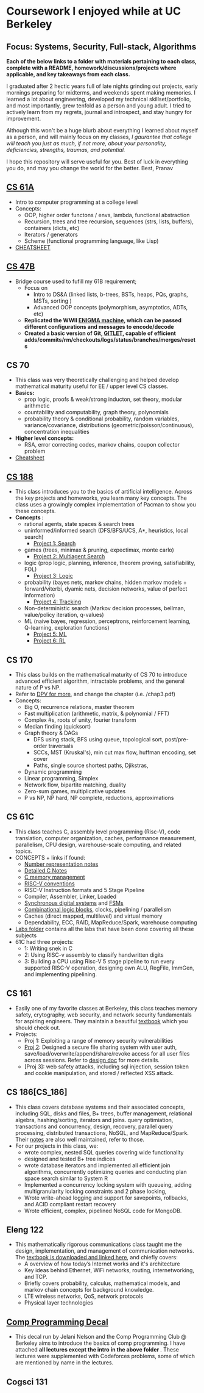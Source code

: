 # Coursework I enjoyed while at UC Berkeley

## Focus: Systems, Security, Full-stack, Algorithms

<b> Each of the below links to a folder with materials pertaining to each class, complete with a README, homework/discussions/projects where applicable, and key takeaways from each class. </b>

I graduated after 2 hectic years full of late nights grinding out projects, early mornings preparing for midterms, and weekends spent making memories. I learned a lot about engineering, developed my technical skillset/portfolio, and most importantly, grew tenfold as a person and young adult. I tried to actively learn from my regrets, journal and introspect, and stay hungry for improvement. 

Although this won't be a huge blurb about everything I learned about myself as a person, and will mainly focus on my classes, _I gaurantee that college will teach you just as much, if not more, about your personality, deficiencies, strengths, traumas, and potential._

I hope this repository will serve useful for you. Best of luck in everything you do, and may you change the world for the better.
Best,
Pranav

</b>


## [CS 61A](CS_61A)
- Intro to computer programming at a college level
- Concepts:
    - OOP, higher order functons / envs, lambda, functional abstraction
    - Recursion, trees and tree recursion, sequences (strs, lists, buffers), containers (dicts, etc)
    - Iterators / generators
    - Scheme (functional programming language, like Lisp)
- [CHEATSHEET](61a-final-study-guide.pdf)

## [CS 47B](CS_47B)
- Bridge course used to fufill my 61B requirement;
    - Focus on 
        - Intro to DS&A (linked lists, b-trees, BSTs, heaps, PQs, graphs, MSTs, sorting ) 
        - Advanced OOP concepts (polymorphism, asymptotics, ADTs, etc)
    - <b> Replicated the WWII [ENIGMA machine](CS_47B/proj1), which can be passed different configurations and messages to encode/decode </b>
    - <b> Created a basic version of Git, [GITLET](CS_47B/proj3), capable of efficient adds/commits/rm/checkouts/logs/status/branches/merges/resets</b>

## CS 70
- This class was very theoretically challenging and helped  develop mathematical maturity useful for EE / upper level CS classes.
- <b> Basics: </b> 
    - prop logic, proofs & weak/strong inducton, set theory, modular arithmetic
    - countability and computability, graph theory, polynomials
    - probability theory & conditional probability, random variables, variance/covariance, distributions (geometric/poisson/continuous), concentration inequalities
- <b> Higher level concepts: </b> 
    - RSA, error correcting codes, markov chains, coupon collector problem
- [Cheatsheet](CS70_Cheatsheet.pdf) 

## [CS 188](CS_188)
- This class introduces you to the basics of artificial intelligence. Across the key projects and homeworks, you learn many key concepts. The class uses a growingly complex implementation of Pacman to show you these concepts.
- <b> Concepts </b>: 
    - rational agents, state spaces & search trees
    - uninformed/informed search (DFS/BFS/UCS, A*, heuristics, local search)
        - [Project 1: Search](CS_188/search/)
    - games (trees, minimax & pruning, expectimax, monte carlo)
        - [Project 2: Multiagent Search](CS_188/multiagent/)
    - logic (prop logic, planning, inference, theorem proving, satisfiability, FOL)
        - [Project 3: Logic](CS_188/logic/)
    - probability (bayes nets, markov chains, hidden markov models + forward/viterbi, dyamic nets, decision networks, value of perfect information)
        - [Project 4: Tracking](CS_188/tracking)
    - Non-deterministic search (Markov decision processes, bellman, value/policy iteration, q-values)
    - ML (naive bayes, regression, perceptrons, reinforcement learning, Q-learning, exploration functions)
        - [Project 5: ML](CS_188/machinelearning)
        - [Project 6: RL](CS_188/reinforcement/)

## CS 170
- This class builds on the mathematical maturity of CS 70 to introduce advanced efficient algorithm, intractable problems, and the general nature of P vs NP.
- Refer to [DPV for more](https://people.eecs.berkeley.edu/~vazirani/algorithms/chap2.pdf), and change the chapter (i.e. /chap3.pdf)
- Concepts: 
    - Big O, recurrence relations, master theorem
    - Fast multiplication (arithmetic, matrix, & polynomial / FFT)
    - Complex #s, roots of unity, fourier transform
    - Median finding (quicksort)
    - Graph theory & DAGs
        - DFS using stack, BFS using queue, topological sort, post/pre-order traversals
        - SCCs, MST (Kruskal's), min cut max flow, huffman encoding, set cover
        - Paths, single source shortest paths, Djikstras,
    - Dynamic programming
    - Linear programming, Simplex
    - Network flow, bipartite matching, duality
    - Zero-sum games, multiplicative updates
    - P vs NP, NP hard, NP complete, reductions, approximations


## CS 61C
- This class teaches C, assembly level programming (Risc-V), code translation, computer organization, caches, performance measurement, parallelism, CPU design, warehouse-scale computing, and related topics.
- CONCEPTS + links if found:
    - [Number representation notes](https://inst.eecs.berkeley.edu/~cs61c/resources/Anusha_Number_Rep_Notes.pdf)
    - [Detailed C Notes](https://inst.eecs.berkeley.edu/~cs61c/resources/HarveyNotesC1-3.pdf)
    - [C memory management](https://inst.eecs.berkeley.edu/~cs61c/sp21/resources-pdfs/pnh.stg.mgmt.pdf)
    - [RISC-V conventions](https://inst.eecs.berkeley.edu/~cs61c/resources/RISCV_Calling_Convention.pdf)
    - RISC-V Instruction formats and 5 Stage Pipeline
    - Compiler, Assembler, Linker, Loaded
    - [Synchronous digital systems](https://inst.eecs.berkeley.edu/~cs61c/resources/sds.pdf) and [FSMs](https://inst.eecs.berkeley.edu/~cs61c/resources/state.pdf)
    - [Combinational logic blocks](https://inst.eecs.berkeley.edu/~cs61c/resources/blocks.pdf), clocks, pipelining / parallelism
    - Caches (direct mapped, multilevel) and virtual memory
    - Dependability, ECC, RAID, MapReduce/Spark, warehouse computing
- [Labs folder](CS_61C) contains all the labs that have been done covering all these subjects
- 61C had three projects:
    - 1: Writing snek in C
    - 2: Using RISC-v assembly to classify handwritten digits 
    - 3: Building a CPU using Risc-V 5 stage pipeline to run every supported RISC-V operation, designing own ALU, RegFile, ImmGen, and implementing pipelining.

## CS 161
- Easily one of my favorite classes at Berkeley, this class teaches memory safety, crytography, web security, and network security fundamentals for aspiring engineers. They maintain a beautiful [textbook](https://textbook.cs161.org/) which you should check out.
- Projects:
    - Proj 1: Exploiting a range of memory security vulnerabilities
    - [Proj 2](CS_161/sp23-proj2-tahir-pranav-main/): Designed a secure file sharing system with user auth, save/load/overwrite/append/share/revoke access for all user files across sessions. Refer to [design doc](CS_161/sp23-proj2-tahir-pranav-main/Informal_Design_Doc.pdf) for more details.
    - [Proj 3]: web safety attacks, including sql injection, session token and cookie manipulation, and stored / reflected XSS attack.

## CS 186[CS_186]
- This class covers database systems and their associated concepts, including SQL, disks and files, B+ trees, buffer management, relational algebra, hashing/sorting, iterators and joins. query optimiation, transactions and concurrency, design, recovery, parallel query processing, distributed transactions, NoSQL, and MapReduce/Spark. Their [notes](https://cs186berkeley.net/notes/) are also well maintained, refer to those.
- For our projects in this class, we:
    - wrote complex, nested SQL queries covering wide functionality
    - designed and tested B+ tree indices
    - wrote database iterators and implemented all efficient join algorithms, concurrently optimizing queries and conducting plan space search similar to System R
    - Implemented a concurrency locking system with queueing, adding multigranularity locking constraints and 2 phase locking, 
    - Wrote write-ahead logging and support for savepoints, rollbacks, and ACID compliant restart recovery
    - Wrote efficient, complex, pipelined NoSQL code for MongoDB.

## Eleng 122
- This mathematically rigorous communications class taught me the design, implementation, and management of communication networks. The [textbook is downloaded and linked here](communications.pdf), and chiefly covers:
    - A overview of how today’s Internet works and it's architecture
    - Key ideas behind Ethernet, WiFi networks, routing, internetworking, and TCP. 
    - Briefly covers probability, calculus, mathematical models, and markov chain concepts for background knowledge. 
    - LTE wireless networks, QoS, network protocols
    - Physical layer technologies

## [Comp Programming Decal](comp_decal)
- This decal run by Jelani Nelson and the Comp Programming Club @ Berkeley aims to introduce the basics of comp programming. I have attached <b>all lectures except the intro in the above folder </b>. These lectures were supplemented with Codeforces problems, some of which are mentioned by name in the lectures. 

## Cogsci 131